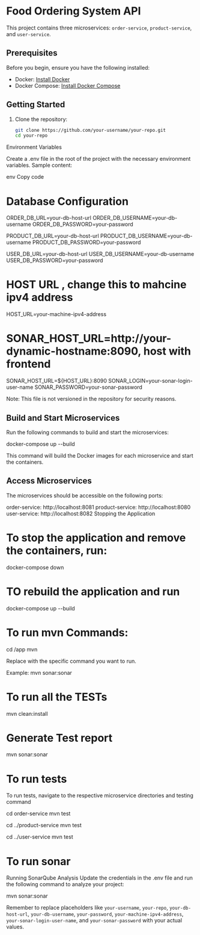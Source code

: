 # Food Ordering System API

This project contains three microservices: `order-service`, `product-service`, and `user-service`.

## Prerequisites

Before you begin, ensure you have the following installed:

- Docker: [Install Docker](https://docs.docker.com/get-docker/)
- Docker Compose: [Install Docker Compose](https://docs.docker.com/compose/install/)

## Getting Started

1. Clone the repository:

   ```bash
   git clone https://github.com/your-username/your-repo.git
   cd your-repo
Environment Variables

Create a .env file in the root of the project with the necessary environment variables. Sample content:

env
Copy code
# Database Configuration
ORDER_DB_URL=your-db-host-url
ORDER_DB_USERNAME=your-db-username
ORDER_DB_PASSWORD=your-password

PRODUCT_DB_URL=your-db-host-url
PRODUCT_DB_USERNAME=your-db-username
PRODUCT_DB_PASSWORD=your-password

USER_DB_URL=your-db-host-url
USER_DB_USERNAME=your-db-username
USER_DB_PASSWORD=your-password

# HOST URL , change this to mahcine ipv4 address
HOST_URL=your-machine-ipv4-address

# SONAR_HOST_URL=http://your-dynamic-hostname:8090, host with frontend
SONAR_HOST_URL=${HOST_URL}:8090
SONAR_LOGIN=your-sonar-login-user-name
SONAR_PASSWORD=your-sonar-password

Note: This file is not versioned in the repository for security reasons.

## Build and Start Microservices

Run the following commands to build and start the microservices:

docker-compose up --build

This command will build the Docker images for each microservice and start the containers.

## Access Microservices

The microservices should be accessible on the following ports:

order-service: http://localhost:8081
product-service: http://localhost:8080
user-service: http://localhost:8082
Stopping the Application

# To stop the application and remove the containers, run:

docker-compose down

# TO  rebuild the application and run

docker-compose up --build

# To run mvn Commands:

cd /app
mvn <your-command>

Replace <your-command> with the specific command you want to run.

Example:
mvn sonar:sonar

# To run all the TESTs

mvn clean:install

# Generate Test report 

mvn sonar:sonar

# To run tests
To run tests, navigate to the respective microservice directories and testing command

cd order-service
mvn test

cd ../product-service
mvn test

cd ../user-service
mvn test


# To run sonar
Running SonarQube Analysis
Update the credentials in the .env file and run the following command to analyze your project:

mvn sonar:sonar


Remember to replace placeholders like `your-username`, `your-repo`, `your-db-host-url`, `your-db-username`, `your-password`, `your-machine-ipv4-address`, `your-sonar-login-user-name`, and `your-sonar-password` with your actual values.



